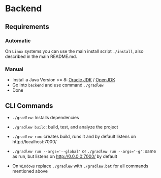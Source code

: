# Backend

## Requirements

### Automatic

On `Linux` systems you can use the main install script `./install`, also described in the main README.md.

### Manual

- Install a Java Version >= 8: [Oracle JDK](https://www.oracle.com/java/technologies/javase-downloads.html)
  / [OpenJDK](https://openjdk.java.net/install/index.html)
- Go into `backend` and use command `./gradlew`
- Done

## CLI Commands

- `./gradlew`: Installs dependencies

- `./gradlew build`: build, test, and analyze the project

- `./gradlew run`: creates build, runs it and by default listens on http://localhost:7000/

- `./gradlew run --args='--global'` or `./gradlew run --args='-g'`: same as run, but listens on http://0.0.0.0:7000/ by
  default

- On `Windows` replace `./gradlew` with `./gradlew.bat` for all commands mentioned above
